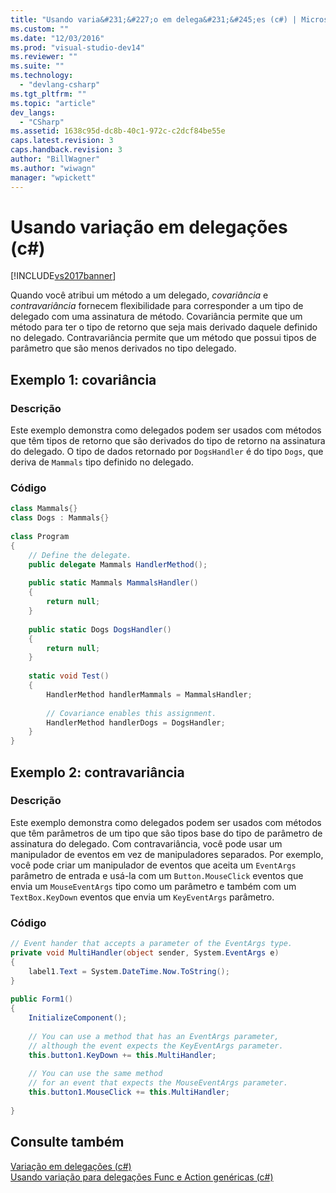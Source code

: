 ```yaml
---
title: "Usando varia&#231;&#227;o em delega&#231;&#245;es (c#) | Microsoft Docs"
ms.custom: ""
ms.date: "12/03/2016"
ms.prod: "visual-studio-dev14"
ms.reviewer: ""
ms.suite: ""
ms.technology: 
  - "devlang-csharp"
ms.tgt_pltfrm: ""
ms.topic: "article"
dev_langs: 
  - "CSharp"
ms.assetid: 1638c95d-dc8b-40c1-972c-c2dcf84be55e
caps.latest.revision: 3
caps.handback.revision: 3
author: "BillWagner"
ms.author: "wiwagn"
manager: "wpickett"
---
```

# Usando varia&#231;&#227;o em delega&#231;&#245;es (c#)
[!INCLUDE[vs2017banner](../../../../csharp/includes/vs2017banner.md)]

Quando você atribui um método a um delegado, *covariância* e *contravariância* fornecem flexibilidade para corresponder a um tipo de delegado com uma assinatura de método. Covariância permite que um método para ter o tipo de retorno que seja mais derivado daquele definido no delegado. Contravariância permite que um método que possui tipos de parâmetro que são menos derivados no tipo delegado.  
  
## Exemplo 1: covariância  
  
### Descrição  
 Este exemplo demonstra como delegados podem ser usados com métodos que têm tipos de retorno que são derivados do tipo de retorno na assinatura do delegado. O tipo de dados retornado por `DogsHandler` é do tipo `Dogs`, que deriva de `Mammals` tipo definido no delegado.  
  
### Código  
  
```c#  
class Mammals{}  
class Dogs : Mammals{}  
  
class Program  
{  
    // Define the delegate.  
    public delegate Mammals HandlerMethod();  
  
    public static Mammals MammalsHandler()  
    {  
        return null;  
    }  
  
    public static Dogs DogsHandler()  
    {  
        return null;  
    }  
  
    static void Test()  
    {  
        HandlerMethod handlerMammals = MammalsHandler;  
  
        // Covariance enables this assignment.  
        HandlerMethod handlerDogs = DogsHandler;  
    }  
}  
```  
  
## Exemplo 2: contravariância  
  
### Descrição  
 Este exemplo demonstra como delegados podem ser usados com métodos que têm parâmetros de um tipo que são tipos base do tipo de parâmetro de assinatura do delegado. Com contravariância, você pode usar um manipulador de eventos em vez de manipuladores separados. Por exemplo, você pode criar um manipulador de eventos que aceita um `EventArgs` parâmetro de entrada e usá\-la com um `Button.MouseClick` eventos que envia um `MouseEventArgs` tipo como um parâmetro e também com um `TextBox.KeyDown` eventos que envia um `KeyEventArgs` parâmetro.  
  
### Código  
  
```c#  
// Event hander that accepts a parameter of the EventArgs type.  
private void MultiHandler(object sender, System.EventArgs e)  
{  
    label1.Text = System.DateTime.Now.ToString();  
}  
  
public Form1()  
{  
    InitializeComponent();  
  
    // You can use a method that has an EventArgs parameter,  
    // although the event expects the KeyEventArgs parameter.  
    this.button1.KeyDown += this.MultiHandler;  
  
    // You can use the same method   
    // for an event that expects the MouseEventArgs parameter.  
    this.button1.MouseClick += this.MultiHandler;  
  
}  
```  
  
## Consulte também  
 [Variação em delegações \(c\#\)](../../../../visual-basic/programming-guide/concepts/covariance-contravariance/variance-in-delegates.md)   
 [Usando variação para delegações Func e Action genéricas \(c\#\)](../../../../visual-basic/programming-guide/concepts/covariance-contravariance/using-variance-for-func-and-action-generic-delegates.md)